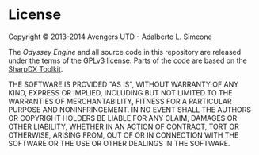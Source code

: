 # License
Copyright © 2013-2014 Avengers UTD - Adalberto L. Simeone

The *Odyssey Engine* and all source code in this repository are released under the terms of the [GPLv3 license](http://www.gnu.org/copyleft/gpl.html).
Parts of the code are based on the [SharpDX Toolkit](https://github.com/sharpdx/SharpDX/tree/master/Source/Toolkit).

THE SOFTWARE IS PROVIDED "AS IS", WITHOUT WARRANTY OF ANY KIND, EXPRESS OR IMPLIED, INCLUDING BUT NOT LIMITED TO THE WARRANTIES OF MERCHANTABILITY,
FITNESS FOR A PARTICULAR PURPOSE AND NONINFRINGEMENT. IN NO EVENT SHALL THE AUTHORS OR COPYRIGHT HOLDERS BE LIABLE FOR ANY CLAIM, DAMAGES OR OTHER
LIABILITY, WHETHER IN AN ACTION OF CONTRACT, TORT OR OTHERWISE, ARISING FROM, OUT OF OR IN CONNECTION WITH THE SOFTWARE OR THE USE OR OTHER DEALINGS IN
THE SOFTWARE.
